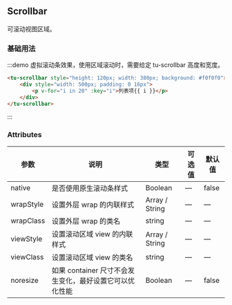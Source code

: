 ## Scrollbar

可滚动视图区域。

### 基础用法

:::demo 虚拟滚动条效果，使用区域滚动时，需要给定 tu-scrollbar 高度和宽度。

```html
<tu-scrollbar style="height: 120px; width: 380px; background: #f0f0f0">
	<div style="width: 500px; padding: 0 16px">
		<p v-for="i in 20" :key="i">列表项{{ i }}</p>
	</div>
</tu-scrollbar>
```

:::

### Attributes

| 参数      | 说明                                                    | 类型           | 可选值 | 默认值 |
| --------- | ------------------------------------------------------- | -------------- | ------ | ------ |
| native    | 是否使用原生滚动条样式                                  | Boolean        | —      | false  |
| wrapStyle | 设置外层 wrap 的内联样式                                | Array / String | —      | —      |
| wrapClass | 设置外层 wrap 的类名                                    | string         | —      | —      |
| viewStyle | 设置滚动区域 view 的内联样式                            | Array / String | —      | —      |
| viewClass | 设置滚动区域 view 的类名                                | string         | —      | —      |
| noresize  | 如果 container 尺寸不会发生变化，最好设置它可以优化性能 | Boolean        | —      | false  |

